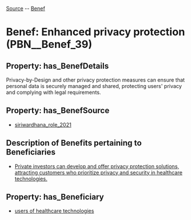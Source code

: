 [Source](https://github.com/mm80843/T3.5/blob/main/docs/index.md) -- [Benef](https://github.com/mm80843/T3.5/tree/main/docs/Benef/index.md) 

# Benef: __Enhanced privacy protection__ (PBN__Benef_39)

## Property: has_BenefDetails

Privacy-by-Design and other privacy protection measures can ensure that personal data is securely managed and shared, protecting users' privacy and complying with legal requirements.

## Property: has_BenefSource

* [siriwardhana_role_2021](https://github.com/mm80843/T3.5/blob/main/docs/Article/PBN__Article_9.md)

## Description of Benefits pertaining to Beneficiaries

* [Private investors can develop and offer privacy protection solutions, attracting customers who prioritize privacy and security in healthcare technologies.](https://github.com/mm80843/T3.5/blob/main/docs/BenefReturn/PBN__BenefReturn_39.md)

## Property: has_Beneficiary

* [users of healthcare technologies](https://github.com/mm80843/T3.5/blob/main/docs/Stakeholder/PBN__Stakeholder_36.md)

